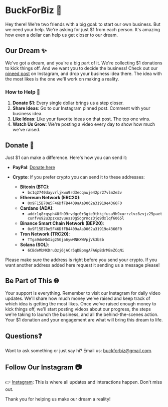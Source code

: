 # BuckForBiz 🚀

Hey there! We're two friends with a big goal: to start our own business. But we need your help. We're asking for just $1 from each person. It's amazing how even a dollar can help us get closer to our dream.

## Our Dream ✨

We've got a dream, and you're a big part of it. We're collecting $1 donations to kick things off. And we want you to decide the business! Check out our [pineed post](linktopost.instagram) on Instagram, and drop your business idea there. The idea with the most likes is the one we'll work on making a reality.

### How to Help 🤝

1. **Donate $1**: Every single dollar brings us a step closer.
2. **Share Ideas**: Go to our Instagram pinned post. Comment with your business idea.
3. **Like Ideas**: Like your favorite ideas on that post. The top one wins.
4. **Watch Us Grow**: We're posting a video every day to show how much we've raised.

## Donate 💸

Just $1 can make a difference. Here's how you can send it:

- **PayPal**: [Donate here](https://paypal.me/buckforbiz)

- **Crypto**: If you prefer crypto you can send it to these addresses:

  - **Bitcoin (BTC)**:
    - ```bc1q2740dayvrljkwu9rd3ecqnwje42pr27vlm2e3v```
  - **Ethereum Network (ERC20)**:
    - ```0x9F15B70e5F46DfFB4409aAaD062a31919e4366F0```
  - **Cardano (ADA)**:
    - ```addr1q8rqsph40fh99rvdgc0r3gte9thkjfusu9h9xurrzlvz8zvjz25paetcunfvu92u3pzxuzvuesz0g5dgrnqz3jq9dxlqf6065l```
  - **Binance Smart Chain Network (BEP20)**:
    - ```0x9F15B70e5F46DfFB4409aAaD062a31919e4366F0```
  - **Tron Network (TRC20)**:
    - ```TTga9dmMbXig25Gja6ywMNHXWVpjVk3bEb```
  - **Solana (SOL)**:
    - ```6CBdeMbMKDruQzj6jACr5qDBpmgAFA6pBdrMBeZCqNi```

Please make sure the address is right before you send your crypto. If you want another address added here request it sending us a message please!

## Be Part of This 🌐

Your support is everything. Remember to visit our Instagram for daily video updates. We'll share how much money we've raised and keep track of which idea is getting the most likes.
Once we've raised enough money to kick things off, we'll start posting videos about our progress, the steps we're taking to launch the business, and all the behind-the-scenes action. 
Your $1 donation and your engagement are what will bring this dream to life.

## Questions❓

Want to ask something or just say hi? Email us: [buckforbiz@gmail.com](mailto:buckforbiz@gmail.com).

## Follow Our Instagram 📷

👉 [Instagram](https://www.instagram.com/buckforbiz/): This is where all updates and interactions happen. Don't miss out.

Thank you for helping us make our dream a reality!
